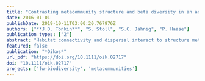 ```yaml
---
title: "Contrasting metacommunity structure and beta diversity in an aquatic-floodplain system"
date: 2016-01-01
publishDate: 2019-10-11T03:00:20.767976Z
authors: ["**J.D. Tonkin**", "S. Stoll", "S.C. Jähnig", "P. Haase"]
publication_types: ["2"]
abstract: "Habitat connectivity and dispersal interact to structure metacommunities, but few studies have examined these patterns jointly for organisms across the aquatic-terrestrial ecotone. We assessed metacommunity structure and beta diversity patterns of instream benthic invertebrates, riparian carabid beetles (Order: Coleoptera; Family: Carabidae) and riparian spiders (Order: Araneae) at fifteen sites in a river-floodplain system. Sampling took place over a three-year period (2010-2012) in the Rhine-Main-Observatory LTER site on the Kinzig River, central Germany. This allowed disentangling the combined influence, and temporal variability, of habitat connectivity (i.e. between aquatic and terrestrial) and dispersal ability (i.e. between spiders and beetles, and aerial and aquatic dispersing invertebrates) on the dominant paradigms structuring these metacommunities. We found mostly consistent differences in the manner that metacommunities were structured between groups, with lower levels of variability explained for beetles compared to the other groups. Beetles were consistently structured more by turnover than nestedness components, with greater beta diversity than expected by chance and a minor spatial compared to environmental signal emerging with variance partitioning. Conversely, spiders and benthic invertebrates had lower beta diversity and greater nestedness than null expectation, and a clearer spatial signal controlling metacommunity structure. Our results suggest varying levels of mass effects and species sorting shape river-floodplain metacommunities, depending on habitat connectivity and dispersal ability. That is, greater connectivity and lower fragmentation along the river compared to the terrestrial zone promoted mass effects, and differences in overall dispersal ability and mode (i.e. active and passive) for instream and riparian communities shifted paradigms between mass effects and species sorting."
featured: false
publication: "*Oikos*"
url_pdf: "https://doi.org/10.1111/oik.02717"
doi: "10.1111/oik.02717"
projects: ['fw-biodiversity', 'metacommunities']
---
```


